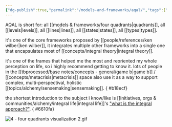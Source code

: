 ```yaml
---
{"dg-publish":true,"permalink":"/models-and-frameworks/aqal/","tags":["framework","integraltheory","🌿"],"created":"2024-03-10T15:35:51.504-03:00","updated":"2024-07-23T01:39:14.797-03:00"}
---
```


AQAL is short for: all [[models & frameworks/four quadrants\|quadrants]], all [[levels\|levels]], all [[lines\|lines]], all [[states\|states]], all [[types\|types]].

it's one of the core frameworks proposed by [[people/references/ken wilber\|ken wilber]], it integrates multiple other frameworks into a single one that encapsulates most of [[concepts/integral theory\|integral theory]].

it's one of the frames that helped me the most and reoriented my whole perception on life, so i highly recommend getting to know it. lots of people in the [[tbprocessed/base notes/concepts - general/game b\|game b]] / [[concepts/metacrisis\|metacrisis]] space also use it as a way to support complex, multi-perspectival, holistic [[topics/alchemy/sensemaking\|sensemaking]].
{ #b18ecf}


the shortest introduction to the subject i know/like is [[initiatives, orgs & communities/alchemy/integral life\|integral life]]'s ["what is the integral approach?"](https://integrallife.com/what-is-integral-approach/).
{ #6610fa}


![4 - four quadrants visualization 2.gif](/img/user/assets/4%20-%20four%20quadrants%20visualization%202.gif)
